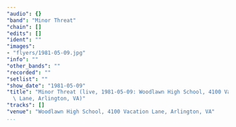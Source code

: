 ```yaml
---
"audio": {}
"band": "Minor Threat"
"chain": []
"edits": []
"ident": ""
"images":
- "flyers/1981-05-09.jpg"
"info": ""
"other_bands": ""
"recorded": ""
"setlist": ""
"show_date": "1981-05-09"
"title": "Minor Threat (live, 1981-05-09: Woodlawn High School, 4100 Vacation\
  \ Lane, Arlington, VA)"
"tracks": []
"venue": "Woodlawn High School, 4100 Vacation Lane, Arlington, VA"
...
```

